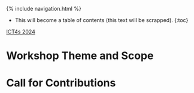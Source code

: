 
<!-- menu is defined in _data/navigation.yml -->
{% include navigation.html %}


* This will become a table of contents (this text will be scrapped).
{:toc}


[ICT4s 2024](https://conf.researchr.org/home/ict4s-2024)

# Workshop Theme and Scope



# Call for Contributions




